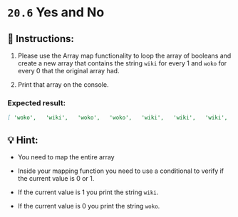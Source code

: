 # `20.6` Yes and No

## 📝 Instructions:

1. Please use the Array map functionality to loop the array of booleans and create a new array that contains the string `wiki` for every 1 and `woko` for every 0 that the original array had.

2. Print that array on the console.

### Expected result:

```md
[ 'woko',   'wiki',   'woko',   'woko',   'wiki',   'wiki',   'wiki',   'woko',   'woko',   'wiki',   'woko',   'wiki',   'wiki',   'woko',   'woko',   'woko',   'woko',   'woko',   'woko',   'woko',   'woko',   'wiki',   'woko',   'woko',   'woko',   'woko',   'wiki' ]
```

## 💡 Hint:

+ You need to map the entire array

+ Inside your mapping function you need to use a conditional to verify if the current value is 0 or 1.

+ If the current value is 1 you print the string `wiki`.

+ If the current value is 0 you print the string `woko`.
